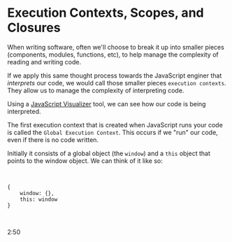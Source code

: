 # Execution Contexts, Scopes, and Closures

When writing software, often we'll choose to break it up into smaller pieces (components, modules, functions, etc), to help manage the complexity of reading and writing code.

If we apply this same thought process towards the JavaScript enginer that _interprets_ our code, we would call those smaller pieces `execution contexts`. They allow us to manage the complexity of interpreting code.

Using a [JavaScript Visualizer](https://tylermcginnis.com/javascript-visualizer/) tool, we can see how our code is being interpreted.

The first execution context that is created when JavaScript runs your code is called the `Global Execution Context`. This occurs if we "run" our code, even if there is no code written.

Initially it consists of a global object (the `window`) and a `this` object that points to the window object. We can think of it like so:

<br>

```
{
    window: {},
    this: window
}
```

<br>

2:50


